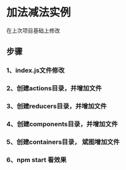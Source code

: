 # 加法减法实例

在上次项目基础上修改

## 步骤

### 1、index.js文件修改

### 2、创建actions目录，并增加文件

### 3、创建reducers目录，并增加文件

### 4、创建components目录，并增加文件

### 5、创建containers目录， 斌图增加文件

### 6、npm start 看效果
